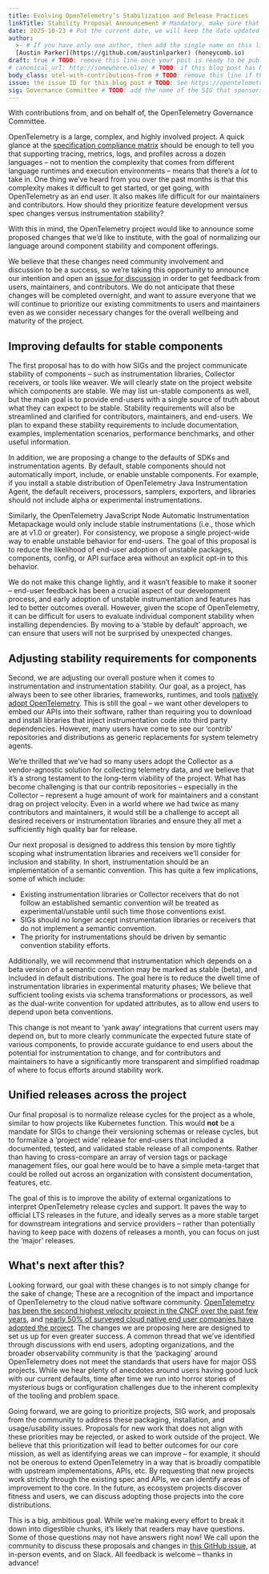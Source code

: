 ```yaml
---
title: Evolving OpenTelemetry’s Stabilization and Release Practices
linkTitle: Stability Proposal Announcement # Mandatory, make sure that your short title.
date: 2025-10-23 # Put the current date, we will keep the date updated until your PR is merged
author:
  >- # If you have only one author, then add the single name on this line in quotes.
  [Austin Parker](https://github.com/austinlparker) (honeycomb.io)
draft: true # TODO: remove this line once your post is ready to be published
# canonical_url: http://somewhere.else/ # TODO: if this blog post has been posted somewhere else already, uncomment & provide the canonical URL here.
body_class: otel-with-contributions-from # TODO: remove this line if there are no secondary contributing authors
issue: the issue ID for this blog post # TODO: See https://opentelemetry.io/docs/contributing/blog/ for details
sig: Governance Committee # TODO: add the name of the SIG that sponsors this blog post
---
```


<!-- If your post doesn't have secondary authors, then delete the following paragraph: -->

With contributions from, and on behalf of, the OpenTelemetry Governance
Committee.

OpenTelemetry is a large, complex, and highly involved project. A quick glance
at the
[specification compliance matrix](https://github.com/open-telemetry/opentelemetry-specification/blob/main/spec-compliance-matrix.md)
should be enough to tell you that supporting tracing, metrics, logs, and
profiles across a dozen languages – not to mention the complexity that comes
from different language runtimes and execution environments – means that there’s
a _lot_ to take in. One thing we’ve heard from you over the past months is that
this complexity makes it difficult to get started, or get going, with
OpenTelemetry as an end user. It also makes life difficult for our maintainers
and contributors. How should they prioritize feature development versus spec
changes versus instrumentation stability?

With this in mind, the OpenTelemetry project would like to announce some
proposed changes that we’d like to institute, with the goal of normalizing our
language around component stability and component offerings.

We believe that these changes need community involvement and discussion to be a
success, so we’re taking this opportunity to announce our intention and open an
[issue for discussion](https://github.com/open-telemetry/community/issues/3086)
in order to get feedback from users, maintainers, and contributors. We do not
anticipate that these changes will be completed overnight, and want to assure
everyone that we will continue to prioritize our existing commitments to users
and maintainers even as we consider necessary changes for the overall wellbeing
and maturity of the project.

## Improving defaults for stable components

The first proposal has to do with how SIGs and the project communicate stability
of components – such as instrumentation libraries, Collector receivers, or tools
like weaver. We will clearly state on the project website which components are
stable. We may list un-stable components as well, but the main goal is to
provide end-users with a single source of truth about what they can expect to be
stable. Stability requirements will also be streamlined and clarified for
contributors, maintainers, and end-users. We plan to expand these stability
requirements to include documentation, examples, implementation scenarios,
performance benchmarks, and other useful information.

In addition, we are proposing a change to the defaults of SDKs and
instrumentation agents. By default, stable components should not automatically
import, include, or enable unstable components. For example, if you install a
stable distribution of OpenTelemetry Java Instrumentation Agent, the default
receivers, processors, samplers, exporters, and libraries should not include
alpha or experimental instrumentations.

Similarly, the OpenTelemetry JavaScript Node Automatic Instrumentation
Metapackage would only include stable instrumentations (i.e., those which are at
v1.0 or greater). For consistency, we propose a single project-wide way to enable
unstable behavior for end-users. The goal of this proposal is to reduce the
likelihood of end-user adoption of unstable packages, components, config, or API
surface area without an explicit opt-in to this behavior.

We do not make this change lightly, and it wasn’t feasible to make it sooner –
end-user feedback has been a crucial aspect of our development process, and
early adoption of unstable instrumentation and features has led to better
outcomes overall. However, given the scope of OpenTelemetry, it can be difficult
for users to evaluate individual component stability when installing
dependencies. By moving to a ‘stable by default’ approach, we can ensure that users
will not be surprised by unexpected changes.

## Adjusting stability requirements for components

Second, we are adjusting our overall posture when it comes to instrumentation
and instrumentation stability. Our goal, as a project, has always been to see
other libraries, frameworks, runtimes, and tools
[natively adopt OpenTelemetry](https://www.youtube.com/watch?v=l8xiNOCIdLY).
This is still the goal – we want other developers to embed our APIs into their
software, rather than requiring you to download and install libraries that
inject instrumentation code into third party dependencies. However, many users
have come to see our ‘contrib’ repositories and distributions as generic
replacements for system telemetry agents.

We’re thrilled that we’ve had so many users adopt the Collector as a
vendor-agnostic solution for collecting telemetry data, and we believe that it’s
a strong testament to the long-term viability of the project. What has become
challenging is that our contrib repositories – especially in the Collector –
represent a huge amount of work for maintainers and a constant drag on project
velocity. Even in a world where we had twice as many contributors and
maintainers, it would still be a challenge to accept all desired receivers or
instrumentation libraries and ensure they all met a sufficiently high quality
bar for release.

Our next proposal is designed to address this tension by more tightly scoping
what instrumentation libraries and receivers we’ll consider for inclusion and
stability. In short, instrumentation should be an implementation of a semantic
convention. This has quite a few implications, some of which include:

- Existing instrumentation libraries or Collector receivers that do not follow
  an established semantic convention will be treated as experimental/unstable
  until such time those conventions exist.
- SIGs should no longer accept instrumentation libraries or receivers that do
  not implement a semantic convention.
- The priority for instrumentations should be driven by semantic convention
  stability efforts.

Additionally, we will recommend that instrumentation which depends on a beta
version of a semantic convention may be marked as stable (beta), and included in
default distributions. The goal here is to reduce the dwell time of
instrumentation libraries in experimental maturity phases; We believe that
sufficient tooling exists via schema transformations or processors, as well as
the dual-write convention for updated attributes, as to allow end users to
depend upon beta conventions.

This change is not meant to ‘yank away’ integrations that current users may
depend on, but to more clearly communicate the expected future state of various
components, to provide accurate guidance to end users about the potential for
instrumentation to change, and for contributors and maintainers to have a
significantly more transparent and simplified roadmap of where to focus efforts
around stability work.

## Unified releases across the project

Our final proposal is to normalize release cycles for the project as a whole,
similar to how projects like Kubernetes function. This would **not** be a
mandate for SIGs to change their versioning schemas or release cycles, but to
formalize a ‘project wide’ release for end-users that included a documented,
tested, and validated stable release of all components. Rather than having to
cross-compare an array of version tags or package management files, our goal
here would be to have a simple meta-target that could be rolled out across an
organization with consistent documentation, features, etc.

The goal of this is to improve the ability of external organizations to
interpret OpenTelemetry release cycles and support. It paves the way to official
LTS releases in the future, and ideally serves as a more stable target for
downstream integrations and service providers – rather than potentially having
to keep pace with dozens of releases a month, you can focus on just the ‘major’
releases.

## What's next after this?

Looking forward, our goal with these changes is to not simply change for the
sake of change; These are a recognition of the impact and importance of
OpenTelemetry to the cloud native software community.
[OpenTelemetry has been the second highest velocity project in the CNCF over the past few years](https://www.cncf.io/wp-content/uploads/2025/04/CNCF-Annual-Report-2024_v2.pdf),
and
[nearly 50% of surveyed cloud native end user companies have adopted the project](https://www.cncf.io/wp-content/uploads/2025/04/cncf_annual_survey24_031225a.pdf).
The changes we are proposing here are designed to set us up for even greater
success. A common thread that we’ve identified through discussions with end
users, adopting organizations, and the broader observability community is that
the ‘packaging’ around OpenTelemetry does not meet the standards that users have
for major OSS projects. While we hear plenty of anecdotes around users having
good luck with our current defaults, time after time we run into horror stories
of mysterious bugs or configuration challenges due to the inherent complexity of
the tooling and problem space.

Going forward, we are going to prioritize projects, SIG work, and proposals from
the community to address these packaging, installation, and usage/usability
issues. Proposals for new work that does not align with these priorities may be
rejected, or asked to work outside of the project. We believe that this
prioritization will lead to better outcomes for our core mission, as well as
identifying areas we can improve – for example, it should not be onerous to
extend OpenTelemetry in a way that is broadly compatible with upstream
implementations, APIs, etc. By requesting that new projects work strictly
through the existing spec and APIs, we can identify areas of improvement to the
core. In the future, as ecosystem projects discover fitness and users, we can
discuss adopting those projects into the core distributions.

This is a big, ambitious goal. While we’re making every effort to break it down
into digestible chunks, it’s likely that readers may have questions. Some of
those questions may not have answers right now\! We call upon the community to
discuss these proposals and changes in
[this GitHub issue](https://github.com/open-telemetry/community/issues/3086), at
in-person events, and on Slack. All feedback is welcome – thanks in advance\!
